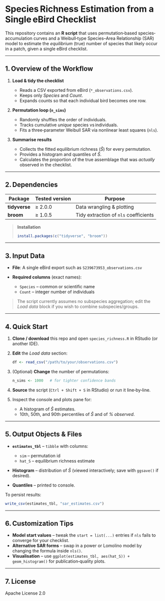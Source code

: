 # Species Richness Estimation from a Single eBird Checklist

This repository contains an **R script** that uses permutation‐based species‐accumulation curves and a Weibull‐type Species–Area Relationship (SAR) model to estimate the *equilibrium* (true) number of species that likely occur in a patch, given a single eBird checklist.

---

## 1. Overview of the Workflow

1. **Load & tidy the checklist**

   * Reads a CSV exported from eBird (`*_observations.csv`).
   * Keeps only *Species* and *Count*.
   * Expands counts so that each individual bird becomes one row.
2. **Permutation loop (`n_sims`)**

   * Randomly shuffles the order of individuals.
   * Tracks cumulative *unique* species vs individuals.
   * Fits a three‐parameter Weibull SAR via nonlinear least squares (`nls`).
3. **Summarise results**

   * Collects the fitted equilibrium richness ($\hat S$) for every permutation.
   * Provides a histogram and quantiles of $\hat S$.
   * Calculates the proportion of the true assemblage that was *actually* observed in the checklist.

---

## 2. Dependencies

| Package       | Tested version | Purpose                               |
| ------------- | -------------- | ------------------------------------- |
| **tidyverse** | ≥ 2.0.0        | Data wrangling & plotting             |
| **broom**     | ≥ 1.0.5        | Tidy extraction of `nls` coefficients |

> **Installation**
>
> ```r
> install.packages(c("tidyverse", "broom"))
> ```

---

## 3. Input Data

* **File**: A single eBird export such as `S239673953_observations.csv`
* **Required columns** (exact names):

  * `Species` – common or scientific name
  * `Count`   – integer number of individuals

> The script currently assumes no subspecies aggregation; edit the *Load data* block if you wish to combine subspecies/groups.

---

## 4. Quick Start

1. **Clone / download** this repo and open `species_richness.R` in RStudio (or another IDE).
2. **Edit** the *Load data* section:

   ```r
   df <- read_csv("/path/to/your/observations.csv")
   ```
3. (Optional) **Change** the number of permutations:

   ```r
   n_sims <- 1000   # for tighter confidence bands
   ```
4. **Source** the script (`Ctrl + Shift + S` in RStudio) or run it line‑by‑line.
5. Inspect the console and plots pane for:

   * A histogram of $\hat S$ estimates.
   * 10th, 50th, and 90th percentiles of $\hat S$ and of *% observed*.

---

## 5. Output Objects & Files

* **`estimates_tbl`** – `tibble` with columns:

  * `sim` – permutation id
  * `hat_S` – equilibrium richness estimate
* **Histogram** – distribution of $\hat S$ (viewed interactively; save with `ggsave()` if desired).
* **Quantiles** – printed to console.

To persist results:

```r
write_csv(estimates_tbl, "sar_estimates.csv")
```

---

## 6. Customization Tips

* **Model start values** – tweak the `start = list(...)` entries if `nls` fails to converge for your checklist.
* **Alternative SAR forms** – swap in a power or Lomolino model by changing the formula inside `nls()`.
* **Visualisation** – use `ggplot(estimates_tbl, aes(hat_S)) + geom_histogram()` for publication‑quality plots.

---

## 7. License

Apache License 2.0
